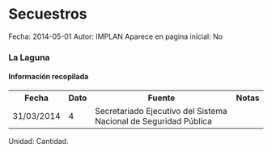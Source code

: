 Secuestros
=====

Fecha: 2014-05-01
Autor: IMPLAN
Aparece en pagina inicial: No

### La Laguna

#### Información recopilada

<table class="table table-hover table-bordered matriz">
  <tr><th>Fecha</th><th>Dato</th><th>Fuente</th><th>Notas</th></tr>
  <tr><td class="centrado">31/03/2014</td><td class="derecha">4</td><td>Secretariado Ejecutivo del Sistema Nacional de Seguridad Pública</td><td></td></tr>
</table>

Unidad: Cantidad.
